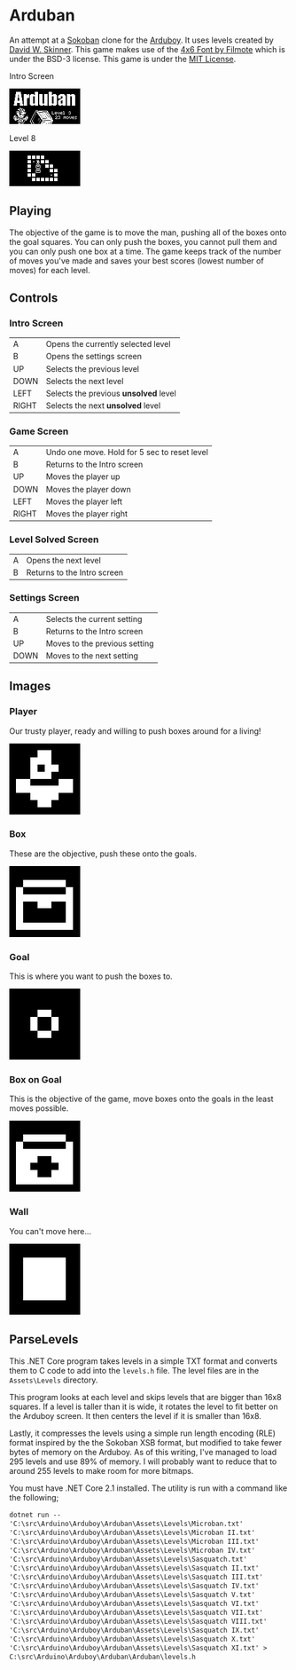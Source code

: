 # Arduban

An attempt at a [Sokoban](http://sokobano.de/wiki/index.php?title=Main_Page) clone
for the [Arduboy](https://arduboy.com/). It uses levels created by
[David W. Skinner](http://www.abelmartin.com/rj/sokobanJS/Skinner/David%20W.%20Skinner%20-%20Sokoban.htm). This game makes use of the
[4x6 Font by Filmote](https://github.com/filmote/Font4x6) which is under the
BSD-3 license. This game is under the [MIT License](LICENSE).

Intro Screen

![Intro Screen](./Assets/Images/Intro.png)

Level 8

![Level 8](./Assets/Images/Level8.png)

## Playing

The objective of the game is to move the man, pushing all of the boxes onto the
goal squares. You can only push the boxes, you cannot pull them and you can only
push one box at a time. The game keeps track of the number of moves you've made
and saves your best scores (lowest number of moves) for each level.

## Controls

### Intro Screen

|       |                                         |
|-------|-----------------------------------------|
| A     | Opens the currently selected level      |
| B     | Opens the settings screen               |
| UP    | Selects the previous level              |
| DOWN  | Selects the next level                  |
| LEFT  | Selects the previous **unsolved** level |
| RIGHT | Selects the next **unsolved** level     |

### Game Screen

|       |                                              |
|-------|----------------------------------------------|
| A     | Undo one move. Hold for 5 sec to reset level |
| B     | Returns to the Intro screen                  |
| UP    | Moves the player up                          |
| DOWN  | Moves the player down                        |
| LEFT  | Moves the player left                        |
| RIGHT | Moves the player right                       |

### Level Solved Screen

|       |                             |
|-------|-----------------------------|
| A     | Opens the next level        |
| B     | Returns to the Intro screen |

### Settings Screen

|       |                               |
|-------|-------------------------------|
| A     | Selects the current setting   |
| B     | Returns to the Intro screen   |
| UP    | Moves to the previous setting |
| DOWN  | Moves to the next setting     |

## Images

### Player

Our trusty player, ready and willing to push boxes around for a living!

![Player](./Assets/Images/Player.png)

### Box

These are the objective, push these onto the goals.

![Box](./Assets/Images/Box.png)

### Goal

This is where you want to push the boxes to.

![Goal](./Assets/Images/Goal.png)

### Box on Goal

This is the objective of the game, move boxes onto the goals in the least moves
possible.

![Box on Goal](./Assets/Images/BoxOnGoal.png)

### Wall

You can't move here...

![Wall](./Assets/Images/Wall.png)

## ParseLevels

This .NET Core program takes levels in a simple TXT format and converts them
to C code to add into the `levels.h` file. The level files are in the `Assets\Levels`
directory.

This program looks at each level and skips levels that are bigger than 16x8 squares.
If a level is taller than it is wide, it rotates the level to fit better on the
Arduboy screen. It then centers the level if it is smaller than 16x8.

Lastly, it compresses the levels using a simple run length encoding (RLE) format
inspired by the the Sokoban XSB format, but modified to take fewer bytes of memory
on the Arduboy. As of this writing, I've managed to load 295 levels and use 89%
of memory. I will probably want to reduce that to around 255 levels to make room
for more bitmaps.

You must have .NET Core 2.1 installed. The utility is run with a command like the following;

```
dotnet run -- 'C:\src\Arduino\Arduboy\Arduban\Assets\Levels\Microban.txt' 'C:\src\Arduino\Arduboy\Arduban\Assets\Levels\Microban II.txt'  'C:\src\Arduino\Arduboy\Arduban\Assets\Levels\Microban III.txt' 'C:\src\Arduino\Arduboy\Arduban\Assets\Levels\Microban IV.txt' 'C:\src\Arduino\Arduboy\Arduban\Assets\Levels\Sasquatch.txt'  'C:\src\Arduino\Arduboy\Arduban\Assets\Levels\Sasquatch II.txt'  'C:\src\Arduino\Arduboy\Arduban\Assets\Levels\Sasquatch III.txt'  'C:\src\Arduino\Arduboy\Arduban\Assets\Levels\Sasquatch IV.txt'  'C:\src\Arduino\Arduboy\Arduban\Assets\Levels\Sasquatch V.txt'  'C:\src\Arduino\Arduboy\Arduban\Assets\Levels\Sasquatch VI.txt'  'C:\src\Arduino\Arduboy\Arduban\Assets\Levels\Sasquatch VII.txt'  'C:\src\Arduino\Arduboy\Arduban\Assets\Levels\Sasquatch VIII.txt'  'C:\src\Arduino\Arduboy\Arduban\Assets\Levels\Sasquatch IX.txt'  'C:\src\Arduino\Arduboy\Arduban\Assets\Levels\Sasquatch X.txt'  'C:\src\Arduino\Arduboy\Arduban\Assets\Levels\Sasquatch XI.txt' > C:\src\Arduino\Arduboy\Arduban\Arduban\levels.h
```
